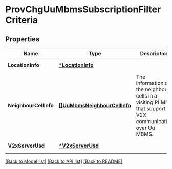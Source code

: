 # ProvChgUuMbmsSubscriptionFilterCriteria

## Properties
Name | Type | Description | Notes
------------ | ------------- | ------------- | -------------
**LocationInfo** | [***LocationInfo**](LocationInfo.md) |  | [default to null]
**NeighbourCellInfo** | [**[]UuMbmsNeighbourCellInfo**](UuMbmsNeighbourCellInfo.md) | The information of the neighbour cells in a visiting PLMN that support V2X communication over Uu MBMS. | [optional] [default to null]
**V2xServerUsd** | [***V2xServerUsd**](V2xServerUsd.md) |  | [default to null]

[[Back to Model list]](../README.md#documentation-for-models) [[Back to API list]](../README.md#documentation-for-api-endpoints) [[Back to README]](../README.md)

